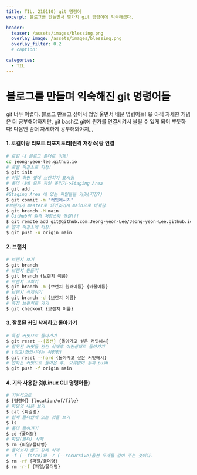 ```yaml
---
title: TIL. 210110) git 명령어
excerpt: 블로그를 만들면서 몇가지 git 명령어에 익숙해졌다.

header:
  teaser: /assets/images/blessing.png
  overlay_image: /assets/images/blessing.png
  overlay_filter: 0.2
  # caption:

categories:
  - TIL
---
```


# 블로그를 만들며 익숙해진 git 명령어들

git 너무 어렵다. 블로그 만들고 싶어서 엉엉 울면서 배운 명령어들! &#128518; 아직 자세한 개념은 더 공부해야하지만, git bash로 git에 뭔가를 연결시켜서 올릴 수 있게 되어 뿌듯하다! 다음엔 좀더 자세하게 공부해봐야지,,,

#### 1. 로컬이랑 리모트 리포지토리[원격 저장소]랑 연결

```bash
# 로컬 내 블로그 폴더로 이동!
cd jeong-yeon-lee.github.io
# 로컬 저장소로 지정!
$ git init
# 이걸 하면 옆에 브랜치가 표시됨
# 폴더 내에 모든 파일 올리기->Staging Area
$ git add .
#Staging Area 에 있는 파일들을 커밋(저장?)
$ git commit -m "커밋메시지"
#브랜치가 master로 되어있어서 main으로 바꿔감
$ git branch -M main
# Github의 원격 저장소와 연결!!!
$ git remote add git@github.com:Jeong-yeon-Lee/Jeong-yeon-Lee.github.io.git(원격저장소 주소)
# 원격 저장소에 저장!
$ git push -u origin main
```

#### 2. 브랜치

```bash
# 브랜치 보기
$ git branch
# 브랜치 만들기
$ git branch {브랜치 이름}
# 브랜치 고치기
$ git branch -m {브랜치 원래이름} {바꿀이름}
# 브랜치 삭제하기
$ git branch -d {브랜치 이름}
# 특정 브랜치로 가기
$ git checkout {브랜치 이름}
```

#### 3. 잘못된 커밋 삭제하고 돌아가기

```bash
# 특정 커밋으로 돌아가기
$ git reset --{옵션} {돌아가고 싶은 커밋해시}
# 잘못된 커밋들 완전 삭제후 이전상태로 돌아가기
# (참고)협업시에는 위험함!
$ git reset --hard {돌아가고 싶은 커밋해시}
# 원하는 커밋으로 돌아온 후, 오류없이 강제 push
$ git push -f origin main

```

#### 4. 기타 사용한 것(Linux CLI 명령어들)

```bash
# 기본적으로
$ {명령어} {location/of/file}
# 파일의 내용 보기
$ cat {파일명}
# 현재 폴더안에 있는 것들 보기
$ ls
# 폴더 들어가기
$ cd {폴더명}
# 파일(폴더) 삭제
$ rm {파일/폴더명}
# 물어보지 않고 강제 삭제
# -f (--force)와 -r (--recursive)옵션 두개를 같이 주는 것이다.
$ rm -rf {파일/폴더명}
$ rm -r-f {파일/폴더명}

```
